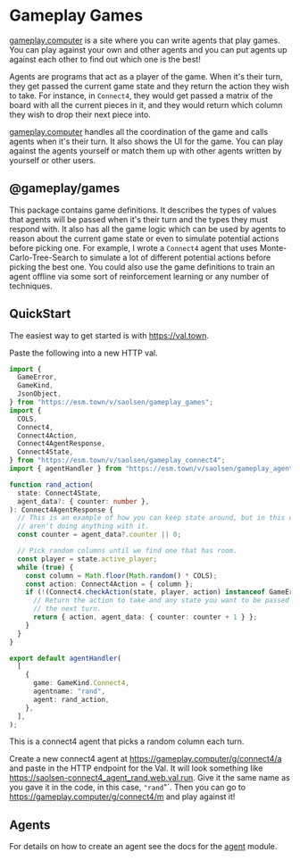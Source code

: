 # Gameplay Games

[gameplay.computer](https://gameplay.computer) is a site where you can write
agents that play games. You can play against your own and other agents and you
can put agents up against each other to find out which one is the best!

Agents are programs that act as a player of the game. When it's their turn, they
get passed the current game state and they return the action they wish to take.
For instance, in `Connect4`, they would get passed a matrix of the board with
all the current pieces in it, and they would return which column they wish to
drop their next piece into.

[gameplay.computer](https://gameplay.computer) handles all the coordination of
the game and calls agents when it's their turn. It also shows the UI for the
game. You can play against the agents yourself or match them up with other
agents written by yourself or other users.

## @gameplay/games

This package contains game definitions. It describes the types of values that
agents will be passed when it's their turn and the types they must respond with.
It also has all the game logic which can be used by agents to reason about the
current game state or even to simulate potential actions before picking one. For
example, I wrote a `Connect4` agent that uses Monte-Carlo-Tree-Search to
simulate a lot of different potential actions before picking the best one. You
could also use the game definitions to train an agent offline via some sort of
reinforcement learning or any number of techniques.

## QuickStart

The easiest way to get started is with https://val.town.

Paste the following into a new HTTP val.

```ts
import {
  GameError,
  GameKind,
  JsonObject,
} from "https://esm.town/v/saolsen/gameplay_games";
import {
  COLS,
  Connect4,
  Connect4Action,
  Connect4AgentResponse,
  Connect4State,
} from "https://esm.town/v/saolsen/gameplay_connect4";
import { agentHandler } from "https://esm.town/v/saolsen/gameplay_agent";

function rand_action(
  state: Connect4State,
  agent_data?: { counter: number },
): Connect4AgentResponse {
  // This is an example of how you can keep state around, but in this case we
  // aren't doing anything with it.
  const counter = agent_data?.counter || 0;

  // Pick random columns until we find one that has room.
  const player = state.active_player;
  while (true) {
    const column = Math.floor(Math.random() * COLS);
    const action: Connect4Action = { column };
    if (!(Connect4.checkAction(state, player, action) instanceof GameError)) {
      // Return the action to take and any state you want to be passed back on
      // the next turn.
      return { action, agent_data: { counter: counter + 1 } };
    }
  }
}

export default agentHandler(
  [
    {
      game: GameKind.Connect4,
      agentname: "rand",
      agent: rand_action,
    },
  ],
);
```

This is a connect4 agent that picks a random column each turn.

Create a new connect4 agent at https://gameplay.computer/g/connect4/a and paste
in the HTTP endpoint for the Val. It will look something like
https://saolsen-connect4_agent_rand.web.val.run. Give it the same name as you
gave it in the code, in this case, `"rand`"`. Then you can go to
https://gameplay.computer/g/connect4/m and play against it!

## Agents

For details on how to create an agent see the docs for the
[agent](https://jsr.io/@gameplay/games/doc/agent/~) module.
